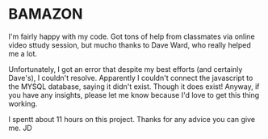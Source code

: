 # BAMAZON

I'm fairly happy with my code. Got tons of help from classmates via online video sttudy session, but mucho thanks to Dave Ward, who really helped me a lot. 

Unfortunately, I got an error that despite my best efforts (and certainly Dave's), I couldn't resolve. Apparently I couldn't connect the javascript to the MYSQL database, saying it didn't exist. Though it does exist! Anyway, if you have any insights, please let me know because I'd love to get this thing working. 

I spentt about 11 hours on this project. Thanks for any advice you can give me. JD
